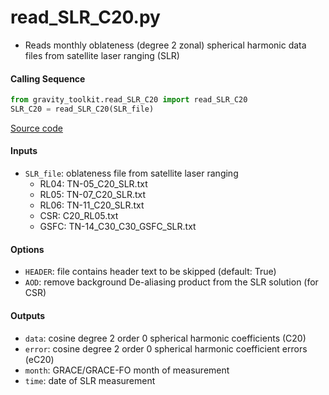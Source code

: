 read_SLR_C20.py
===============

 - Reads monthly oblateness (degree 2 zonal) spherical harmonic data files from satellite laser ranging (SLR)

#### Calling Sequence
```python
from gravity_toolkit.read_SLR_C20 import read_SLR_C20
SLR_C20 = read_SLR_C20(SLR_file)
```
[Source code](https://github.com/tsutterley/read-GRACE-harmonics/blob/master/gravity_toolkit/read_SLR_C20.py)

#### Inputs
 - `SLR_file`: oblateness file from satellite laser ranging
    - RL04: TN-05_C20_SLR.txt
    - RL05: TN-07_C20_SLR.txt
    - RL06: TN-11_C20_SLR.txt
    - CSR: C20_RL05.txt
    - GSFC: TN-14_C30_C30_GSFC_SLR.txt

#### Options
 - `HEADER`: file contains header text to be skipped (default: True)
 - `AOD`: remove background De-aliasing product from the SLR solution (for CSR)

#### Outputs
 - `data`: cosine degree 2 order 0 spherical harmonic coefficients (C20)
 - `error`: cosine degree 2 order 0 spherical harmonic coefficient errors (eC20)
 - `month`: GRACE/GRACE-FO month of measurement
 - `time`: date of SLR measurement
